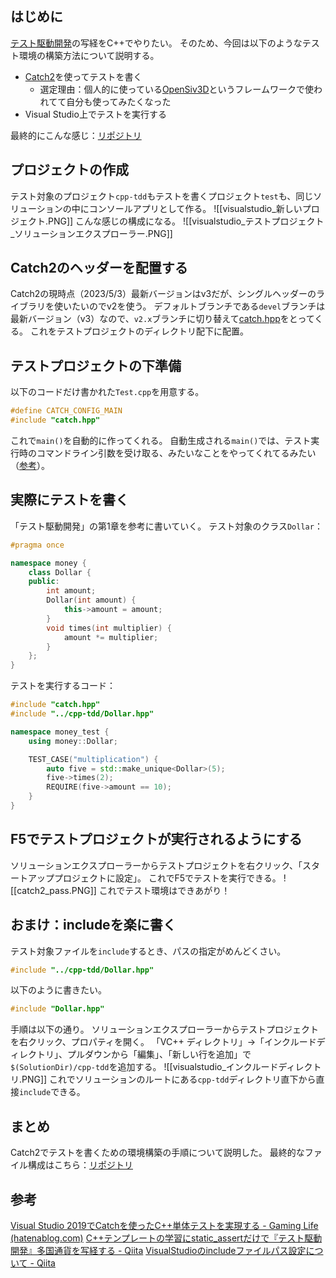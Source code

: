 ## はじめに
[テスト駆動開発](https://www.amazon.co.jp/%E3%83%86%E3%82%B9%E3%83%88%E9%A7%86%E5%8B%95%E9%96%8B%E7%99%BA-Kent-Beck/dp/4274217884)の写経をC++でやりたい。
そのため、今回は以下のようなテスト環境の構築方法について説明する。
- [Catch2](https://github.com/catchorg/Catch2)を使ってテストを書く
  - 選定理由：個人的に使っている[OpenSiv3D](https://siv3d.github.io/ja-jp/)というフレームワークで使われてて自分も使ってみたくなった
- Visual Studio上でテストを実行する

最終的にこんな感じ：[リポジトリ](https://github.com/AngelCase/cpp-tdd/tree/qiita)

## プロジェクトの作成
テスト対象のプロジェクト`cpp-tdd`もテストを書くプロジェクト`test`も、同じソリューションの中にコンソールアプリとして作る。
![[visualstudio_新しいプロジェクト.PNG]]
こんな感じの構成になる。
![[visualstudio_テストプロジェクト_ソリューションエクスプローラー.PNG]]

## Catch2のヘッダーを配置する
Catch2の現時点（2023/5/3）最新バージョンはv3だが、シングルヘッダーのライブラリを使いたいのでv2を使う。
デフォルトブランチである`devel`ブランチは最新バージョン（v3）なので、`v2.x`ブランチに切り替えて[catch.hpp](https://raw.githubusercontent.com/catchorg/Catch2/v2.x/single_include/catch2/catch.hpp)をとってくる。
これをテストプロジェクトのディレクトリ配下に配置。

## テストプロジェクトの下準備
以下のコードだけ書かれた`Test.cpp`を用意する。
```c++:Test.cpp
#define CATCH_CONFIG_MAIN
#include "catch.hpp"
```
これで`main()`を自動的に作ってくれる。
自動生成される`main()`では、テスト実行時のコマンドライン引数を受け取る、みたいなことをやってくれてるみたい（[参考](https://github.com/catchorg/Catch2/blob/v2.x/docs/tutorial.md#what-did-we-do-here)）。

## 実際にテストを書く
「テスト駆動開発」の第1章を参考に書いていく。
テスト対象のクラス`Dollar`：
```c++:cpp-tdd/Dollar.hpp
#pragma once

namespace money {
	class Dollar {
	public:
		int amount;
		Dollar(int amount) {
			this->amount = amount;
		}
		void times(int multiplier) {
			amount *= multiplier;
		}
	};
}

```
テストを実行するコード：
```c++:test/MoneyTest.cpp
#include "catch.hpp"
#include "../cpp-tdd/Dollar.hpp"

namespace money_test {
	using money::Dollar;

	TEST_CASE("multiplication") {
		auto five = std::make_unique<Dollar>(5);
		five->times(2);
		REQUIRE(five->amount == 10);
	}
}
```

## F5でテストプロジェクトが実行されるようにする
ソリューションエクスプローラーからテストプロジェクトを右クリック、「スタートアッププロジェクトに設定」。
これでF5でテストを実行できる。
![[catch2_pass.PNG]]
これでテスト環境はできあがり！

## おまけ：includeを楽に書く
テスト対象ファイルを`include`するとき、パスの指定がめんどくさい。
```c++
#include "../cpp-tdd/Dollar.hpp"
```
以下のように書きたい。
```c++
#include "Dollar.hpp"
```
手順は以下の通り。
ソリューションエクスプローラーからテストプロジェクトを右クリック、プロパティを開く。
「VC++ ディレクトリ」→「インクルードディレクトリ」、プルダウンから「編集」、「新しい行を追加」で`$(SolutionDir)/cpp-tdd`を追加する。
![[visualstudio_インクルードディレクトリ.PNG]]
これでソリューションのルートにある`cpp-tdd`ディレクトリ直下から直接`include`できる。

## まとめ
Catch2でテストを書くための環境構築の手順について説明した。
最終的なファイル構成はこちら：[リポジトリ](https://github.com/AngelCase/cpp-tdd/tree/qiita)

## 参考
[Visual Studio 2019でCatchを使ったC++単体テストを実現する - Gaming Life (hatenablog.com)](https://ai-gaminglife.hatenablog.com/entry/2020/03/29/110651)
[C++テンプレートの学習にstatic_assertだけで『テスト駆動開発』多国通貨を写経する - Qiita](https://qiita.com/tomoyuki-nakabayashi/items/f3ebf940967561a752c8)
[VisualStudioのincludeファイルパス設定について - Qiita](https://qiita.com/akurobit/items/b6c05723c407b6bfd7f1)